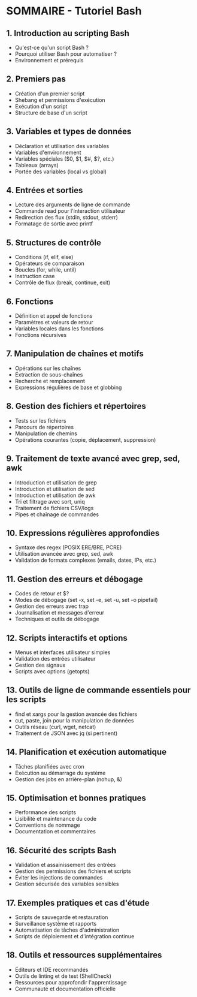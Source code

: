 # SOMMAIRE - Tutoriel Bash

## 1. Introduction au scripting Bash
- Qu'est-ce qu'un script Bash ?
- Pourquoi utiliser Bash pour automatiser ?
- Environnement et prérequis

## 2. Premiers pas
- Création d'un premier script
- Shebang et permissions d'exécution
- Exécution d'un script
- Structure de base d'un script

## 3. Variables et types de données
- Déclaration et utilisation des variables
- Variables d'environnement
- Variables spéciales ($0, $1, $#, $?, etc.)
- Tableaux (arrays)
- Portée des variables (local vs global)

## 4. Entrées et sorties
- Lecture des arguments de ligne de commande
- Commande read pour l'interaction utilisateur
- Redirection des flux (stdin, stdout, stderr)
- Formatage de sortie avec printf

## 5. Structures de contrôle
- Conditions (if, elif, else)
- Opérateurs de comparaison
- Boucles (for, while, until)
- Instruction case
- Contrôle de flux (break, continue, exit)

## 6. Fonctions
- Définition et appel de fonctions
- Paramètres et valeurs de retour
- Variables locales dans les fonctions
- Fonctions récursives

## 7. Manipulation de chaînes et motifs
- Opérations sur les chaînes
- Extraction de sous-chaînes
- Recherche et remplacement
- Expressions régulières de base et globbing

## 8. Gestion des fichiers et répertoires
- Tests sur les fichiers
- Parcours de répertoires
- Manipulation de chemins
- Opérations courantes (copie, déplacement, suppression)

## 9. Traitement de texte avancé avec grep, sed, awk
- Introduction et utilisation de grep
- Introduction et utilisation de sed
- Introduction et utilisation de awk
- Tri et filtrage avec sort, uniq
- Traitement de fichiers CSV/logs
- Pipes et chaînage de commandes

## 10. Expressions régulières approfondies
- Syntaxe des regex (POSIX ERE/BRE, PCRE)
- Utilisation avancée avec grep, sed, awk
- Validation de formats complexes (emails, dates, IPs, etc.)

## 11. Gestion des erreurs et débogage
- Codes de retour et $?
- Modes de débogage (set -x, set -e, set -u, set -o pipefail)
- Gestion des erreurs avec trap
- Journalisation et messages d'erreur
- Techniques et outils de débogage

## 12. Scripts interactifs et options
- Menus et interfaces utilisateur simples
- Validation des entrées utilisateur
- Gestion des signaux
- Scripts avec options (getopts)

## 13. Outils de ligne de commande essentiels pour les scripts
- find et xargs pour la gestion avancée des fichiers
- cut, paste, join pour la manipulation de données
- Outils réseau (curl, wget, netcat)
- Traitement de JSON avec jq (si pertinent)

## 14. Planification et exécution automatique
- Tâches planifiées avec cron
- Exécution au démarrage du système
- Gestion des jobs en arrière-plan (nohup, &)

## 15. Optimisation et bonnes pratiques
- Performance des scripts
- Lisibilité et maintenance du code
- Conventions de nommage
- Documentation et commentaires

## 16. Sécurité des scripts Bash
- Validation et assainissement des entrées
- Gestion des permissions des fichiers et scripts
- Éviter les injections de commandes
- Gestion sécurisée des variables sensibles

## 17. Exemples pratiques et cas d'étude
- Scripts de sauvegarde et restauration
- Surveillance système et rapports
- Automatisation de tâches d'administration
- Scripts de déploiement et d'intégration continue

## 18. Outils et ressources supplémentaires
- Éditeurs et IDE recommandés
- Outils de linting et de test (ShellCheck)
- Ressources pour approfondir l'apprentissage
- Communauté et documentation officielle


